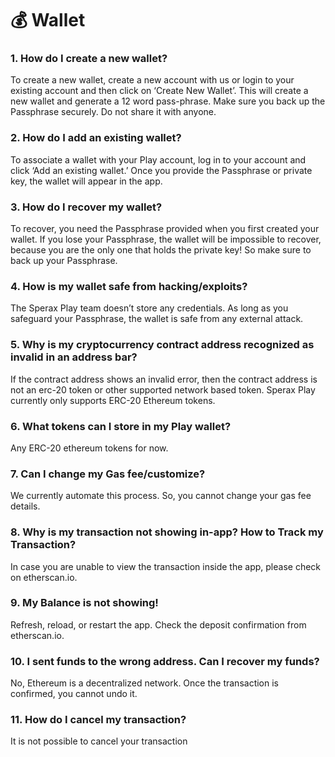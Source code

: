 # 💰 Wallet

### 1. How do I create a new wallet?

To create a new wallet, create a new account with us or login to your existing account and then click on ‘Create New Wallet’. This will create a new wallet and generate a 12 word pass-phrase. Make sure you back up the Passphrase securely. Do not share it with anyone.

### 2. How do I add an existing wallet?

To associate a wallet with your Play account, log in to your account and click ‘Add an existing wallet.’ Once you provide the Passphrase or private key, the wallet will appear in the app.

### 3. How do I recover my wallet?

To recover, you need the Passphrase provided when you first created your wallet. If you lose your Passphrase, the wallet will be impossible to recover, because you are the only one that holds the private key! So make sure to back up your Passphrase.

### 4. How is my wallet safe from hacking/exploits?

The Sperax Play team doesn’t store any credentials. As long as you safeguard your Passphrase, the wallet is safe from any external attack.

### 5. Why is my cryptocurrency contract address recognized as invalid in an address bar?

If the contract address shows an invalid error, then the contract address is not an erc-20 token or other supported network based token. Sperax Play currently only supports ERC-20 Ethereum tokens.

### 6. What tokens can I store in my Play wallet?

Any ERC-20 ethereum tokens for now.

### 7. Can I change my Gas fee/customize?

We currently automate this process. So, you cannot change your gas fee details.

### 8. Why is my transaction not showing in-app? How to Track my Transaction?&#x20;

In case you are unable to view the transaction inside the app, please check on etherscan.io.

### 9. My Balance is not showing!

Refresh, reload, or restart the app. Check the deposit confirmation from etherscan.io.

### 10. I sent funds to the wrong address. Can I recover my funds?&#x20;

No, Ethereum is a decentralized network. Once the transaction is confirmed, you cannot undo it.

### **11. How do I cancel my transaction?**

It is not possible to cancel your transaction
